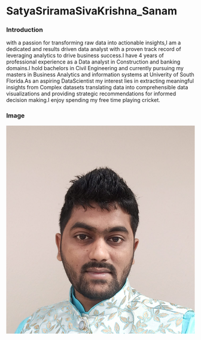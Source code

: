 # SatyaSriramaSivaKrishna_Sanam

### Introduction
with a passion for transforming raw data into actionable insights,I am a dedicated and results driven data analyst with a proven track record of leveraging analytics to drive business success.I have 4 years of professional experience as a Data analyst in Construction and banking domains.I hold bachelors in Civil Engineering and currently pursuing my masters in Business Analytics and information systems at Univerity of South Florida.As an aspiring DataScientist my interest lies in extracting meaningful insights from Complex datasets translating data into comprehensible data visualizations and providing strategic recommendations for informed decision making.I enjoy spending my free time playing cricket.

### Image
![Alt text](SatyaSriramaSivaKrishna_Sanam-image.jpg)

